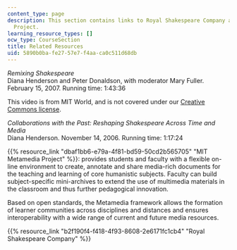 ```yaml
---
content_type: page
description: This section contains links to Royal Shakespeare Company and MIT Metamedia
  Project.
learning_resource_types: []
ocw_type: CourseSection
title: Related Resources
uid: 5890b0ba-fe27-57e7-f4aa-ca0c511d68db
---
```


_Remixing Shakespeare_  
Diana Henderson and Peter Donaldson, with moderator Mary Fuller. February 15, 2007. Running time: 1:43:36

This video is from MIT World, and is not covered under our [Creative Commons license](/terms).

_Collaborations with the Past: Reshaping Shakespeare Across Time and Media_  
Diana Henderson. November 14, 2006. Running time: 1:17:24

{{% resource_link "dbaf1bb6-e79a-4f81-bd59-50cd2b565705" "MIT Metamedia Project" %}}: provides students and faculty with a flexible on-line environment to create, annotate and share media-rich documents for the teaching and learning of core humanistic subjects. Faculty can build subject-specific mini-archives to extend the use of multimedia materials in the classroom and thus further pedagogical innovation.

Based on open standards, the Metamedia framework allows the formation of learner communities across disciplines and distances and ensures interoperability with a wide range of current and future media resources.

{{% resource_link "b2f190f4-f418-4f93-8608-2e6171fc1cb4" "Royal Shakespeare Company" %}}